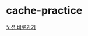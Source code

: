 # cache-practice

[노션 바로가기](https://chanhl22.notion.site/Spring-Cache-f58a15ed7bdf454ab63151c86d8ae1b2?pvs=4)